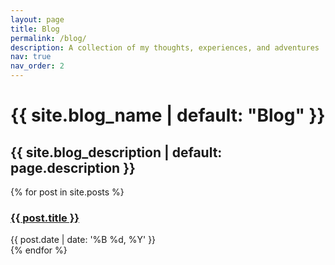 ```yaml
---
layout: page
title: Blog
permalink: /blog/
description: A collection of my thoughts, experiences, and adventures
nav: true
nav_order: 2
---
```


<div class="blog-container">
  <div class="header-bar">
    <h1>{{ site.blog_name | default: "Blog" }}</h1>
    <h2>{{ site.blog_description | default: page.description }}</h2>
  </div>

  <div class="posts">
    {% for post in site.posts %}
      <article class="post-card">
        <div class="card-body">
          <h3 class="card-title">
            <a href="{{ post.url | relative_url }}">{{ post.title }}</a>
          </h3>
          <div class="post-meta">
            <span><i class="fas fa-calendar"></i> {{ post.date | date: '%B %d, %Y' }}</span>
          </div>
        </div>
      </article>
    {% endfor %}
  </div>
</div>
